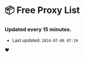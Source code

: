 # :package: Free Proxy List
### Updated every 15 minutes.

- Last updated: `2024-07-09 07:19`

:heart:
